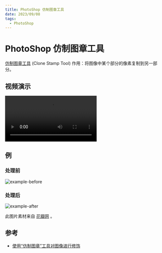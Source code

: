 ```yaml
---
title: PhotoShop 仿制图章工具
date: 2023/09/08
tags: 
  - PhotoShop
---
```


# PhotoShop 仿制图章工具

[仿制图章工具](https://helpx.adobe.com/cn/photoshop/using/tool-techniques/clone-stamp-tool.html) (Clone Stamp Tool) 作用：将图像中某个部分的像素复制到另一部分。

## 视频演示

<video src="https://cdn.jsdelivr.net/gh/tangjan/imgBed/notes/2023/09/08/ps-clone-stamp/clone-stamp.mp4" controls>
</video>

## 例

### 处理前

![example-before](https://cdn.jsdelivr.net/gh/tangjan/imgBed/notes/2023/09/08/ps-clone-stamp/before.png)

### 处理后

![example-after](https://cdn.jsdelivr.net/gh/tangjan/imgBed/notes/2023/09/08/ps-clone-stamp/after.jpeg)

此图片素材来自 [花瓣网](https://huaban.com/pins/1209679345) 。

## 参考

- [使用“仿制图章”工具对图像进行修饰](https://helpx.adobe.com/cn/photoshop/using/tool-techniques/clone-stamp-tool.html)
